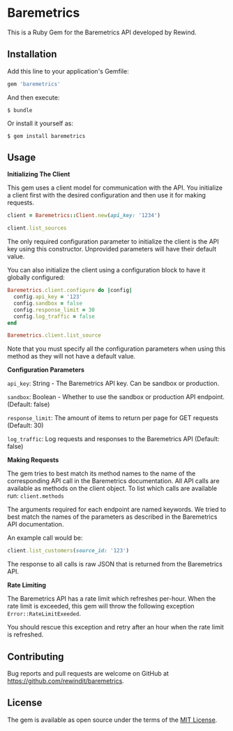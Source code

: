 # Baremetrics

This is a Ruby Gem for the Baremetrics API developed by Rewind.

## Installation

Add this line to your application's Gemfile:

```ruby
gem 'baremetrics'
```

And then execute:

    $ bundle

Or install it yourself as:

    $ gem install baremetrics

## Usage

**Initializing The Client**

This gem uses a client model for communication with the API. You initialize a client first with the desired configuration and then use it for making requests.

```ruby
client = Baremetrics::Client.new(api_key: '1234')

client.list_sources
```

The only required configuration parameter to initialize the client is the API key using this constructor. Unprovided parameters will have their default value.

You can also initialize the client using a configuration block to have it globally configured:

```ruby
Baremetrics.client.configure do |config|
  config.api_key = '123'
  config.sandbox = false
  config.response_limit = 30
  config.log_traffic = false
end

Baremetrics.client.list_source
```

Note that you must specify all the configuration parameters when using this method as they will not have a default value.

**Configuration Parameters**

`api_key`: String - The Baremetrics API key. Can be sandbox or production.

`sandbox`: Boolean - Whether to use the sandbox or production API endpoint. (Default: false)

`response_limit`: The amount of items to return per page for GET requests (Default: 30)

`log_traffic`: Log requests and responses to the Baremetrics API (Default: false)

**Making Requests**

The gem tries to best match its method names to the name of the corresponding API call in the Baremetrics documentation.
All API calls are available as methods on the client object.
To list which calls are available run: `client.methods`

The arguments required for each endpoint are named keywords. We tried to best match the names of the parameters as described in the Baremetrics API documentation.

An example call would be:

```ruby
client.list_customers(source_id: '123')
```

The response to all calls is raw JSON that is returned from the Baremetrics API.

**Rate Limiting**

The Baremetrics API has a rate limit which refreshes per-hour. When the rate limit is exceeded, this gem will throw the following exception `Error::RateLimitExeeded`.

You should rescue this exception and retry after an hour when the rate limit is refreshed.

## Contributing

Bug reports and pull requests are welcome on GitHub at https://github.com/rewindit/baremetrics.


## License

The gem is available as open source under the terms of the [MIT License](http://opensource.org/licenses/MIT).
